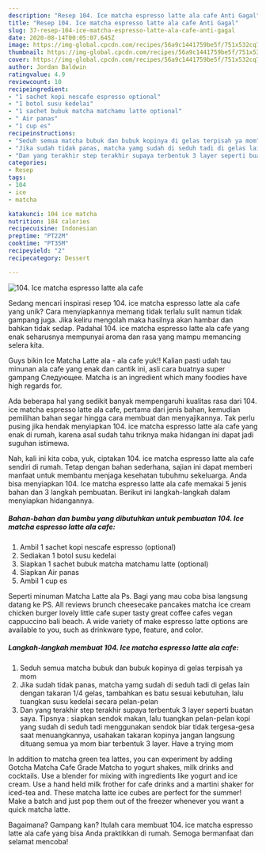 ```yaml
---
description: "Resep 104. Ice matcha espresso latte ala cafe Anti Gagal"
title: "Resep 104. Ice matcha espresso latte ala cafe Anti Gagal"
slug: 37-resep-104-ice-matcha-espresso-latte-ala-cafe-anti-gagal
date: 2020-08-14T00:05:07.645Z
image: https://img-global.cpcdn.com/recipes/56a9c1441759be5f/751x532cq70/104-ice-matcha-espresso-latte-ala-cafe-foto-resep-utama.jpg
thumbnail: https://img-global.cpcdn.com/recipes/56a9c1441759be5f/751x532cq70/104-ice-matcha-espresso-latte-ala-cafe-foto-resep-utama.jpg
cover: https://img-global.cpcdn.com/recipes/56a9c1441759be5f/751x532cq70/104-ice-matcha-espresso-latte-ala-cafe-foto-resep-utama.jpg
author: Jordan Baldwin
ratingvalue: 4.9
reviewcount: 10
recipeingredient:
- "1 sachet kopi nescafe espresso optional"
- "1 botol susu kedelai"
- "1 sachet bubuk matcha matchamu latte optional"
- " Air panas"
- "1 cup es"
recipeinstructions:
- "Seduh semua matcha bubuk dan bubuk kopinya di gelas terpisah ya mom"
- "Jika sudah tidak panas, matcha yamg sudah di seduh tadi di gelas lain dengan takaran 1/4 gelas, tambahkan es batu sesuai kebutuhan, lalu tuangkan susu kedelai secara pelan-pelan"
- "Dan yang terakhir step terakhir supaya terbentuk 3 layer seperti buatan saya. Tipsnya : siapkan sendok makan, lalu tuangkan pelan-pelan kopi yang sudah di seduh tadi menggunakan sendok biar tidak tergesa-gesa saat menuangkannya, usahakan takaran kopinya jangan langsung dituang semua ya mom biar terbentuk 3 layer. Have a trying mom"
categories:
- Resep
tags:
- 104
- ice
- matcha

katakunci: 104 ice matcha 
nutrition: 184 calories
recipecuisine: Indonesian
preptime: "PT22M"
cooktime: "PT35M"
recipeyield: "2"
recipecategory: Dessert

---
```



![104. Ice matcha espresso latte ala cafe](https://img-global.cpcdn.com/recipes/56a9c1441759be5f/751x532cq70/104-ice-matcha-espresso-latte-ala-cafe-foto-resep-utama.jpg)

Sedang mencari inspirasi resep 104. ice matcha espresso latte ala cafe yang unik? Cara menyiapkannya memang tidak terlalu sulit namun tidak gampang juga. Jika keliru mengolah maka hasilnya akan hambar dan bahkan tidak sedap. Padahal 104. ice matcha espresso latte ala cafe yang enak seharusnya mempunyai aroma dan rasa yang mampu memancing selera kita.

Guys bikin Ice Matcha Latte ala - ala cafe yuk!! Kalian pasti udah tau minunan ala cafe yang enak dan cantik ini, asli cara buatnya super gampang Следующее. Matcha is an ingredient which many foodies have high regards for.

Ada beberapa hal yang sedikit banyak mempengaruhi kualitas rasa dari 104. ice matcha espresso latte ala cafe, pertama dari jenis bahan, kemudian pemilihan bahan segar hingga cara membuat dan menyajikannya. Tak perlu pusing jika hendak menyiapkan 104. ice matcha espresso latte ala cafe yang enak di rumah, karena asal sudah tahu triknya maka hidangan ini dapat jadi suguhan istimewa.


Nah, kali ini kita coba, yuk, ciptakan 104. ice matcha espresso latte ala cafe sendiri di rumah. Tetap dengan bahan sederhana, sajian ini dapat memberi manfaat untuk membantu menjaga kesehatan tubuhmu sekeluarga. Anda bisa menyiapkan 104. Ice matcha espresso latte ala cafe memakai 5 jenis bahan dan 3 langkah pembuatan. Berikut ini langkah-langkah dalam menyiapkan hidangannya.

<!--inarticleads1-->

##### Bahan-bahan dan bumbu yang dibutuhkan untuk pembuatan 104. Ice matcha espresso latte ala cafe:

1. Ambil 1 sachet kopi nescafe espresso (optional)
1. Sediakan 1 botol susu kedelai
1. Siapkan 1 sachet bubuk matcha matchamu latte (optional)
1. Siapkan  Air panas
1. Ambil 1 cup es


Seperti minuman Matcha Latte ala Ps. Bagi yang mau coba bisa langsung datang ke PS. All reviews brunch cheesecake pancakes matcha ice cream chicken burger lovely little cafe super tasty great coffee cafes vegan cappuccino bali beach. A wide variety of make espresso latte options are available to you, such as drinkware type, feature, and color. 

<!--inarticleads2-->

##### Langkah-langkah membuat 104. Ice matcha espresso latte ala cafe:

1. Seduh semua matcha bubuk dan bubuk kopinya di gelas terpisah ya mom
1. Jika sudah tidak panas, matcha yamg sudah di seduh tadi di gelas lain dengan takaran 1/4 gelas, tambahkan es batu sesuai kebutuhan, lalu tuangkan susu kedelai secara pelan-pelan
1. Dan yang terakhir step terakhir supaya terbentuk 3 layer seperti buatan saya. Tipsnya : siapkan sendok makan, lalu tuangkan pelan-pelan kopi yang sudah di seduh tadi menggunakan sendok biar tidak tergesa-gesa saat menuangkannya, usahakan takaran kopinya jangan langsung dituang semua ya mom biar terbentuk 3 layer. Have a trying mom


In addition to matcha green tea lattes, you can experiment by adding Gotcha Matcha Cafe Grade Matcha to yogurt shakes, milk drinks and cocktails. Use a blender for mixing with ingredients like yogurt and ice cream. Use a hand held milk frother for cafe drinks and a martini shaker for iced-tea and. These matcha latte ice cubes are perfect for the summer! Make a batch and just pop them out of the freezer whenever you want a quick matcha latte. 

Bagaimana? Gampang kan? Itulah cara membuat 104. ice matcha espresso latte ala cafe yang bisa Anda praktikkan di rumah. Semoga bermanfaat dan selamat mencoba!
